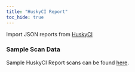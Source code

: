 ```yaml
---
title: "HuskyCI Report"
toc_hide: true
---
```

Import JSON reports from
[HuskyCI](<https://github.com/globocom/huskyCI>)

### Sample Scan Data
Sample HuskyCI Report scans can be found [here](https://github.com/DefectDojo/django-DefectDojo/tree/master/unittests/scans/huskyci).
